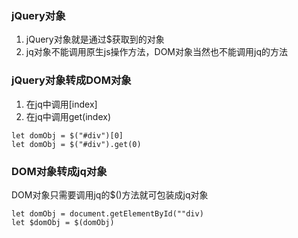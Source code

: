 ### jQuery对象
1. jQuery对象就是通过$获取到的对象
2. jq对象不能调用原生js操作方法，DOM对象当然也不能调用jq的方法

### jQuery对象转成DOM对象
1. 在jq中调用[index]
2. 在jq中调用get(index)
```
let domObj = $("#div")[0]
let domObj = $("#div").get(0)
```

### DOM对象转成jq对象
DOM对象只需要调用jq的$()方法就可包装成jq对象
```
let domObj = document.getElementById(""div)
let $domObj = $(domObj)
```
